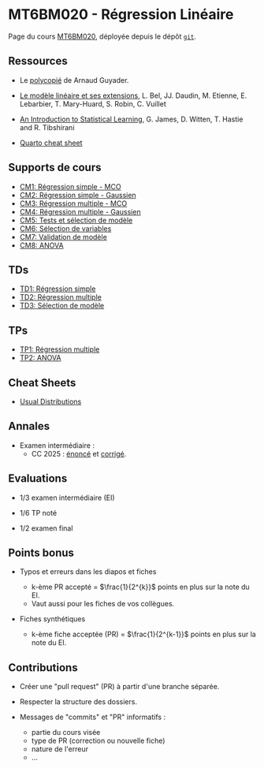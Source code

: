 # MT6BM020 - Régression Linéaire

Page du cours [MT6BM020](https://moodle.u-paris.fr/course/view.php?id=6519),
déployée depuis le dépôt [`git`](https://github.com/pbastide/MT6BM020).

## Ressources

* Le [polycopié](https://perso.lpsm.paris/~aguyader/files/teaching/Regression.pdf) de Arnaud Guyader.

* [Le modèle linéaire et ses extensions](http://moulon.inra.fr/modelstat/supports/ModeleLineaireEt_Extensions-compressed.pdf), L. Bel, JJ. Daudin, M. Etienne, E. Lebarbier, T. Mary-Huard, S. Robin, C. Vuillet

* [An Introduction to Statistical Learning](https://statlearning.com/), G. James, D. Witten, T. Hastie and R. Tibshirani

* [Quarto cheat sheet](https://rstudio.github.io/cheatsheets/html/quarto.html)

## Supports de cours

* [CM1: Régression simple - MCO](CM/CM1_regression_simple.html)
* [CM2: Régression simple - Gaussien](CM/CM2_regression_simple_gauss.html)
* [CM3: Régression multiple - MCO](CM/CM3_Regression_Multiple_OLS.html)
* [CM4: Régression multiple - Gaussien](CM/CM4_Regression_Multiple_Gauss.html)
* [CM5: Tests et sélection de modèle](CM/CM5_Tests_Model_Choice.html)
* [CM6: Sélection de variables](CM/CM6_Variable_Selection.html)
* [CM7: Validation de modèle](CM/CM7_validation.html)
* [CM8: ANOVA](CM/CM8_anova.html)

## TDs

* [TD1: Régression simple](TD/TD_1.pdf)
* [TD2: Régression multiple](TD/TD_2.pdf)
* [TD3: Sélection de modèle](TD/TD_3.pdf)

## TPs

* [TP1: Régression multiple](TP/TP1.html)
* [TP2: ANOVA](TP/TP2.html)

## Cheat Sheets

* [Usual Distributions](cheatsheets/usual_distributions.html)

## Annales

* Examen intermédiaire :
  - CC 2025 : [énoncé](exams/2025_CC.pdf) et [corrigé](exams/2025_CC_cor.pdf).

## Evaluations

* 1/3 examen intermédiaire (EI)

* 1/6 TP noté

* 1/2 examen final

## Points bonus

* Typos et erreurs dans les diapos et fiches
  * k-ème PR accepté = $\frac{1}{2^{k}}$ points en plus sur la note du EI.
  * Vaut aussi pour les fiches de vos collègues.
  
* Fiches synthétiques
  * k-ème fiche acceptée (PR) = $\frac{1}{2^{k-1}}$ points en plus sur la note du EI.
  
## Contributions

* Créer une "pull request" (PR) à partir d'une branche séparée.

* Respecter la structure des dossiers.

* Messages de "commits" et "PR" informatifs :
	* partie du cours visée
	* type de PR (correction ou nouvelle fiche)
	* nature de l'erreur
	* ...
